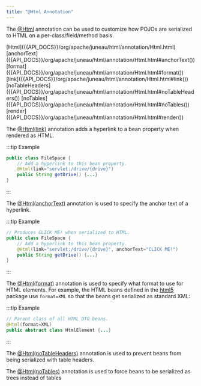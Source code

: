 ```yaml
---
title: "@Html Annotation"
---
```


The [@Html]({{API_DOCS}}/org/apache/juneau/html/annotation/Html.html) annotation can be used to customize how POJOs are serialized to HTML on a per-class/field/method basis.

<tree>
<node-0><java-annotation>[Html]({{API_DOCS}}/org/apache/juneau/html/annotation/Html.html)</java-annotation></node-0>
<node-1><java-method-annotation>[anchorText]({{API_DOCS}}/org/apache/juneau/html/annotation/Html.html#anchorText())</java-method-annotation></node-1>
<node-1><java-method-annotation>[format]({{API_DOCS}}/org/apache/juneau/html/annotation/Html.html#format())</java-method-annotation></node-1>
<node-1><java-method-annotation>[link]({{API_DOCS}}/org/apache/juneau/html/annotation/Html.html#link())</java-method-annotation></node-1>
<node-1><java-method-annotation>[noTableHeaders]({{API_DOCS}}/org/apache/juneau/html/annotation/Html.html#noTableHeaders())</java-method-annotation></node-1>
<node-1><java-method-annotation>[noTables]({{API_DOCS}}/org/apache/juneau/html/annotation/Html.html#noTables())</java-method-annotation></node-1>
<node-1><java-method-annotation>[render]({{API_DOCS}}/org/apache/juneau/html/annotation/Html.html#render())</java-method-annotation></node-1>
</tree>

The [@Html(link)]({{API_DOCS}}/org/apache/juneau/html/annotation/Html.html#link) annotation adds a hyperlink to a bean property when rendered as HTML.

:::tip Example
```java
public class FileSpace {
    // Add a hyperlink to this bean property.
    @Html(link="servlet:/drive/{drive}")
    public String getDrive() {...}
}
```
:::

The [@Html(anchorText)]({{API_DOCS}}/org/apache/juneau/html/annotation/Html.html#anchorText) annotation is used to specify the anchor text of a hyperlink.

:::tip Example
```java
// Produces CLICK ME! when serialized to HTML.
public class FileSpace {
    // Add a hyperlink to this bean property.
    @Html(link="servlet:/drive/{drive}", anchorText="CLICK ME!")
    public String getDrive() {...}
}
```
:::

The [@Html(format)]({{API_DOCS}}/org/apache/juneau/html/annotation/Html.html#format) annotation is used to specify what format to use for HTML elements.
For example, the HTML beans defined in the [html5]({{API_DOCS}}/org/apache/juneau/dto/html5.html) package use `format=XML` so that the beans get serialized as standard XML:

:::tip Example
```java
// Parent class of all HTML DTO beans.
@Html(format=XML)
public abstract class HtmlElement {...}
```
:::

The [@Html(noTableHeaders)]({{API_DOCS}}/org/apache/juneau/html/annotation/Html.html#noTableHeaders) annotation is used to prevent beans from being serialized with table headers.

The [@Html(noTables)]({{API_DOCS}}/org/apache/juneau/html/annotation/Html.html#noTables) annotation is used to force beans to be serialized as trees instead of tables
